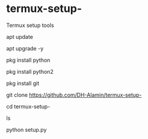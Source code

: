 # termux-setup-
Termux setup tools 

apt update

apt upgrade -y

pkg install python

pkg install python2

pkg install git

git clone https://github.com/DH-Alamin/termux-setup-

cd termux-setup-

ls

python setup.py
